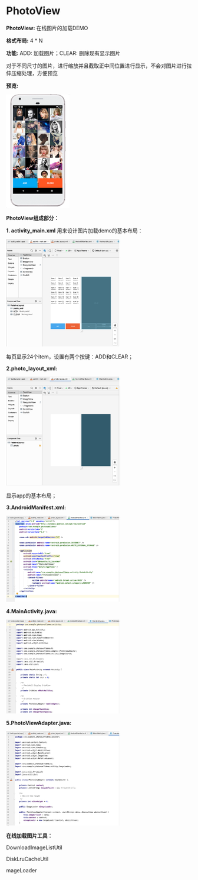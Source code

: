 # PhotoView


**PhotoView:** 在线图片的加载DEMO

**格式布局:** 4 * N

**功能:** ADD: 加载图片；CLEAR: 删除现有显示图片

​          对于不同尺寸的图片，进行缩放并且截取正中间位置进行显示，不会对图片进行拉伸压缩处理，方便预览

**预览:** 

<img src="imgs/1.png" alt="0." style="zoom:30%;" />





**PhotoView组成部分：** 

**1. activity_main.xml** 用来设计图片加载demo的基本布局：

<img src="imgs/2.png" alt="0." style="zoom:30%;" />

每页显示24个item，设置有两个按键：ADD和CLEAR；



**2.photo_layout_xml:**

<img src="imgs/3.png" alt="0." style="zoom:30%;" />

显示app的基本布局；



**3.AndroidManifest.xml:**

<img src="imgs/4.png" alt="0." style="zoom:30%;" />



**4.MainActivity.java:**

<img src="imgs/5.png" alt="0." style="zoom:30%;" />



**5.PhotoViewAdapter.java:**

<img src="imgs/6.png" alt="0." style="zoom:30%;" />



**在线加载图片工具：**

DownloadImageListUtil

DiskLruCacheUtil

mageLoader

